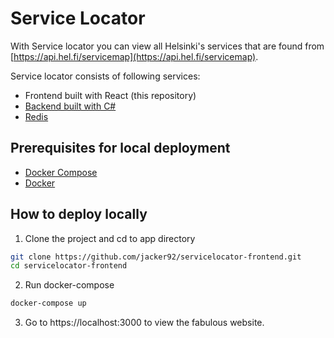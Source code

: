 # Service Locator

With Service locator you can view all Helsinki's services that are found from [https://api.hel.fi/servicemap](https://api.hel.fi/servicemap).

Service locator consists of following services:
- Frontend built with React (this repository)
- [Backend built with C#](https://github.com/jacker92/servicelocator-backend) 
- [Redis](https://hub.docker.com/_/redis)

## Prerequisites for local deployment
- [Docker Compose](https://docs.docker.com/compose/install/)
- [Docker](https://docs.docker.com/engine/install/)

## How to deploy locally
1. Clone the project and cd to app directory
```bash
git clone https://github.com/jacker92/servicelocator-frontend.git
cd servicelocator-frontend
```

2. Run docker-compose
```bash
docker-compose up
```

3. Go to https://localhost:3000 to view the fabulous website.